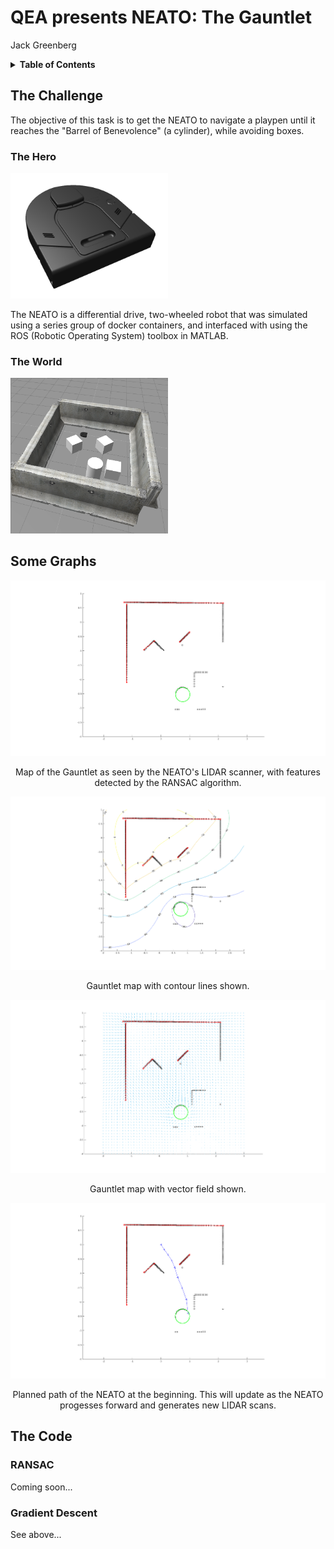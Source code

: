 # QEA presents NEATO: The Gauntlet

Jack Greenberg

<details>
    <summary style="font-weight: bold;">Table of Contents</summary>
    - [The Hero](#the-hero)
    	- [The Challenge](#the-challenge)
    	- [The World](#the-world)
    - [Some Graphs](#some-graphs)
    - [The Code](#the-code)
    	- [RANSAC](#RANSAC)
    	- [Gradient Descent](#gradient-descent)
</details>



## The Challenge

The objective of this task is to get the NEATO to navigate a playpen until it reaches the "Barrel of Benevolence" (a cylinder), while avoiding boxes.

### The Hero

<img src="neato-blank.png" width="50%" />

The NEATO is a differential drive, two-wheeled robot that was simulated using a series group of docker containers, and interfaced with using the ROS (Robotic Operating System) toolbox in MATLAB.

### The World

<img src="gauntlet.png" width="50%" />



## Some Graphs

<img src="./pen-map.png" />

<p align="center">Map of the Gauntlet as seen by the NEATO's LIDAR scanner, with features detected by the RANSAC algorithm.</p>



<img src="./contour-map.png" />

<p align="center">Gauntlet map with contour lines shown.</p>



<img src="./vector-map.png" />

<p align="center">Gauntlet map with vector field shown.</p>



<img src="./planned-path.png" />

<p align="center">Planned path of the NEATO at the beginning. This will update as the NEATO progesses forward and generates new LIDAR scans.</p>



## The Code

### RANSAC

Coming soon...

### Gradient Descent

See above...